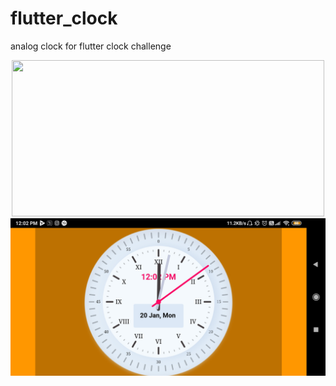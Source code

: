 # flutter_clock
analog clock for flutter clock challenge

<p align=center>
<img src ="akshat_clock.gif" height=250 width=500>
<img src ="akshat_clock.jpg">
</p>
